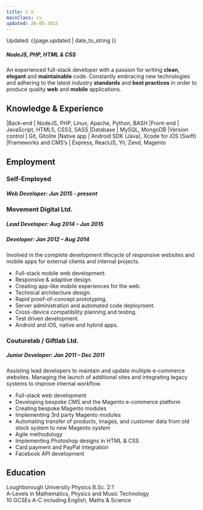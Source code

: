 ```yaml
---
title: C.V.
mainClass: cv
updated: 26-05-2015
---
```


<span class="updated">
	<span class="fa fa-calendar"></span> Updated: {{page.updated | date_to_string }}
</span>

##### *NodeJS, PHP, HTML & CSS*

An experienced full-stack developer with a passion for writing **clean**, **elegant** and **maintainable** code. Constantly embracing new technologies and adhering to the latest industry **standards** and **best practices** in order to produce quality **web** and **mobile** applications.

## Knowledge & Experience

|Back-end             | NodeJS, PHP, Linux, Apache, Python, BASH
|Front-end            | JavaScript, HTML5, CSS3, SASS
|Database             | MySQL, MongoDB
|Version control      | Git, Gitolite
|Native app           | Android SDK (Java), Xcode for iOS (Swift)
|Frameworks and CMS’s | Express, ReactJS, Yii, Zend, Magento

## Employment

### Self-Employed

##### **Web Developer**: Jun 2015 - present

### Movement Digital Ltd.

##### **Lead Developer**: Aug 2014 – Jun 2015

##### **Developer**: Jan 2012 – Aug 2014

Involved in the complete development lifecycle of responsive websites and mobile apps for external clients and internal projects.

*	Full-stack mobile web development.
*	Responsive & adaptive design.
*	Creating app-like mobile experiences for the web.
*	Technical architecture design.
*	Rapid proof-of-concept prototyping.
*	Server administration and automated code deployment.
*	Cross-device compatibility planning and testing.
*	Test driven development.
*	Android and iOS, native and hybrid apps.

### Couturelab / Giftlab Ltd.

##### **Junior Developer**: Jan 2011 – Dec 2011

Assisting lead developers to maintain and update multiple e-commerce websites. Managing the launch of additional sites and integrating legacy systems to improve internal workflow.

*	Full-stack web development
*	Developing bespoke CMS and the Magento e-commerce platform
*	Creating bespoke Magento modules
*	Implementing 3rd party Magento modules
*	Automating transfer of products, images, and customer data from old stock system to new Magento system
*	Agile methodology
*	Implementing Photoshop designs in HTML & CSS
*	Card payment and PayPal integration
*	Facebook API development

## Education

Loughborough University Physics B.Sc. 2:1  
A-Levels in Mathematics, Physics and Music Technology  
10 GCSEs A-C including English, Maths & Science  
